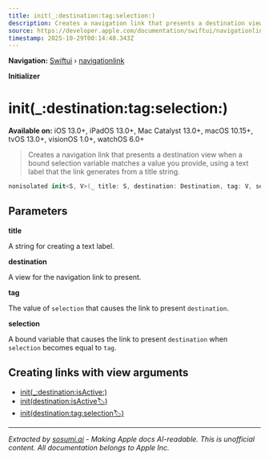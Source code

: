 ```yaml
---
title: init(_:destination:tag:selection:)
description: Creates a navigation link that presents a destination view when a bound selection variable matches a value you provide, using a text label that the link generates from a title string.
source: https://developer.apple.com/documentation/swiftui/navigationlink/init(_:destination:tag:selection:)
timestamp: 2025-10-29T00:14:48.343Z
---
```


**Navigation:** [Swiftui](/documentation/swiftui) › [navigationlink](/documentation/swiftui/navigationlink)

**Initializer**

# init(_:destination:tag:selection:)

**Available on:** iOS 13.0+, iPadOS 13.0+, Mac Catalyst 13.0+, macOS 10.15+, tvOS 13.0+, visionOS 1.0+, watchOS 6.0+

> Creates a navigation link that presents a destination view when a bound selection variable matches a value you provide, using a text label that the link generates from a title string.

```swift
nonisolated init<S, V>(_ title: S, destination: Destination, tag: V, selection: Binding<V?>) where S : StringProtocol, V : Hashable
```

## Parameters

**title**

A string for creating a text label.



**destination**

A view for the navigation link to present.



**tag**

The value of `selection` that causes the link to present `destination`.



**selection**

A bound variable that causes the link to present `destination` when `selection` becomes equal to `tag`.



## Creating links with view arguments

- [init(_:destination:isActive:)](/documentation/swiftui/navigationlink/init(_:destination:isactive:))
- [init(destination:isActive:label:)](/documentation/swiftui/navigationlink/init(destination:isactive:label:))
- [init(destination:tag:selection:label:)](/documentation/swiftui/navigationlink/init(destination:tag:selection:label:))

---

*Extracted by [sosumi.ai](https://sosumi.ai) - Making Apple docs AI-readable.*
*This is unofficial content. All documentation belongs to Apple Inc.*
